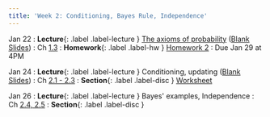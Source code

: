 ```yaml
---
title: 'Week 2: Conditioning, Bayes Rule, Independence'
---
```


Jan 22
: **Lecture**{: .label .label-lecture } [The axioms of probability](/assets/slides/annotated-lec-3.pdf) ([Blank Slides](/assets/slides/lec-3-pre-lec.pdf))
    : Ch [1.3](http://stat88.org/textbook/content/Chapter_01/03_Fundamental_Rules.html)
: **Homework**{: .label .label-hw } [Homework 2](http://prob140.datahub.berkeley.edu/hub/user-redirect/git-pull?repo=https://github.com/stat88/content-sp24&branch=main&subPath=hw/Homework_02.ipynb)
    : Due Jan 29 at 4PM

Jan 24
: **Lecture**{: .label .label-lecture } Conditioning, updating ([Blank Slides](/assets/slides/lec-4-pre-lec.pdf))
    : Ch [2.1 - 2.3](http://stat88.org/textbook/content/Chapter_02/01_The_Chance_of_an_Intersection.html)
: **Section**{: .label .label-disc } [Worksheet](/assets/worksheets/01_24.pdf)

Jan 26
: **Lecture**{: .label .label-lecture } Bayes' examples, Independence
    : Ch [2.4, 2.5](http://stat88.org/textbook/content/Chapter_02/04_Use_and_Interpretation.html)
: **Section**{: .label .label-disc }
